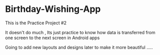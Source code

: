 # Birthday-Wishing-App

This is the Practice Project #2

It doesn't do much , Its just practice to know how data is transferred from one screen to the next screen in Android apps

Going to add new layouts and designs later to make it more beautiful .....
